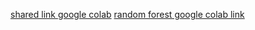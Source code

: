 
[shared link google colab](https://colab.research.google.com/drive/1qd_3jmbYT_OLjcyVPLEWSIcmI8M4bKGZ?usp=sharing)
[random forest google colab link](https://colab.research.google.com/drive/1fZBXuSxNDgCA8t_Neaxu1JWM1ZJBmEBK?usp=sharing)
